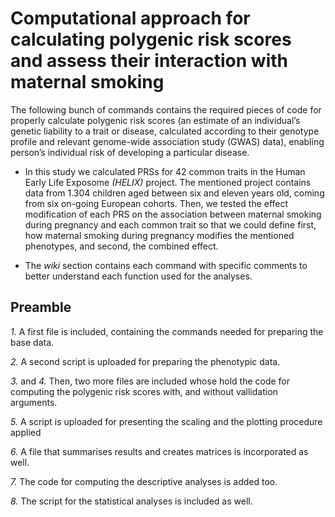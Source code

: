 # Computational approach for calculating polygenic risk scores and assess their interaction with maternal smoking 

The following bunch of commands contains the required pieces of code for properly calculate polygenic risk scores (an estimate of an individual’s genetic liability to a trait or disease, calculated according to their genotype profile and relevant genome-wide association study (GWAS) data), enabling person’s individual risk of developing a particular disease. 
- In this study we calculated PRSs for 42 common traits in the Human Early Life Exposome *(HELIX)* project. The mentioned project contains data from 1.304 children aged between six and eleven years old, coming from six on-going European cohorts. Then, we tested the effect modification of each PRS on the association between maternal smoking during pregnancy and each common trait so that we could define first, how maternal smoking during pregnancy modifies the mentioned phenotypes, and second, the combined effect. 

- The _*wiki*_ section contains each command with specific comments to better understand each function used for the analyses. 


## Preamble

*1.* A first file is included, containing the commands needed for preparing the base data. 

*2.* A second script is uploaded for preparing the phenotypic data. 

*3.* and *4.* Then, two more files are included whose hold the code for computing the polygenic risk scores with, and without vallidation arguments. 

*5.* A script is uploaded for presenting the scaling and the plotting procedure applied 

*6.* A file that summarises results and creates matrices is incorporated as well. 

*7.* The code for computing the descriptive analyses is added too. 

*8.* The script for the statistical analyses is included as well. 




